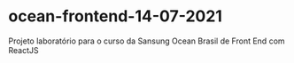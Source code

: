 # ocean-frontend-14-07-2021
 Projeto laboratório para o curso da Sansung Ocean Brasil de Front End com ReactJS
